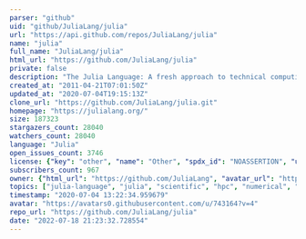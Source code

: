 ```yaml
---
parser: "github"
uid: "github/JuliaLang/julia"
url: "https://api.github.com/repos/JuliaLang/julia"
name: "julia"
full_name: "JuliaLang/julia"
html_url: "https://github.com/JuliaLang/julia"
private: false
description: "The Julia Language: A fresh approach to technical computing."
created_at: "2011-04-21T07:01:50Z"
updated_at: "2020-07-04T19:15:13Z"
clone_url: "https://github.com/JuliaLang/julia.git"
homepage: "https://julialang.org/"
size: 187323
stargazers_count: 28040
watchers_count: 28040
language: "Julia"
open_issues_count: 3746
license: {"key": "other", "name": "Other", "spdx_id": "NOASSERTION", "url": null, "node_id": "MDc6TGljZW5zZTA="}
subscribers_count: 967
owner: {"html_url": "https://github.com/JuliaLang", "avatar_url": "https://avatars0.githubusercontent.com/u/743164?v=4", "login": "JuliaLang", "type": "Organization"}
topics: ["julia-language", "julia", "scientific", "hpc", "numerical", "machine-learning", "programming-language", "science"]
timestamp: "2020-07-04 13:22:34.959679"
avatar: "https://avatars0.githubusercontent.com/u/743164?v=4"
repo_url: "https://github.com/JuliaLang/julia"
date: "2022-07-18 21:23:32.728554"
---
```


